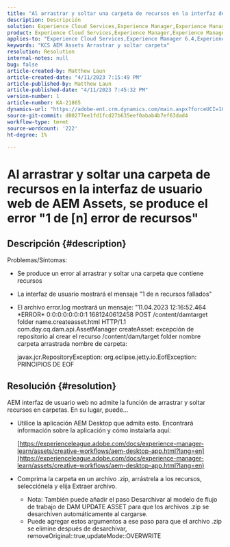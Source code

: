 ```yaml
---
title: "Al arrastrar y soltar una carpeta de recursos en la interfaz de usuario web de AEM Assets, se produce un error, \"1 de n activos falló\""
description: Descripción
solution: Experience Cloud Services,Experience Manager,Experience Manager as a Cloud Service
product: Experience Cloud Services,Experience Manager,Experience Manager as a Cloud Service
applies-to: "Experience Cloud Services,Experience Manager 6.4,Experience Manager Assets,Experience Manager as a Cloud Service,Experience Manager 6.5"
keywords: "KCS AEM Assets Arrastrar y soltar carpeta"
resolution: Resolution
internal-notes: null
bug: false
article-created-by: Matthew Laun
article-created-date: "4/11/2023 7:15:49 PM"
article-published-by: Matthew Laun
article-published-date: "4/11/2023 7:45:32 PM"
version-number: 1
article-number: KA-21865
dynamics-url: "https://adobe-ent.crm.dynamics.com/main.aspx?forceUCI=1&pagetype=entityrecord&etn=knowledgearticle&id=041e8741-9dd8-ed11-a7c7-6045bd0067ea"
source-git-commit: d80277ee1fd1fcd27b635eef0abab4b7ef63dad4
workflow-type: tm+mt
source-wordcount: '222'
ht-degree: 1%

---
```


# Al arrastrar y soltar una carpeta de recursos en la interfaz de usuario web de AEM Assets, se produce el error &quot;1 de [n] error de recursos&quot;

## Descripción {#description}

Problemas/Síntomas:<br>
- Se produce un error al arrastrar y soltar una carpeta que contiene recursos
- La interfaz de usuario mostrará el mensaje &quot;1 de n recursos fallados&quot;
- El archivo error.log mostrará un mensaje: &quot;11.04.2023 12:16:52.464 \*ERROR\* 0:0:0:0:0:0:0:1 1681240612458 POST /content/damtarget folder name.createasset.html HTTP/1.1 com.day.cq.dam.api.AssetManager createAsset: excepción de repositorio al crear el recurso /content/dam/target folder nombre carpeta arrastrada nombre de carpeta: 

   javax.jcr.RepositoryException: org.eclipse.jetty.io.EofException: PRINCIPIOS DE EOF



## Resolución {#resolution}


AEM interfaz de usuario web no admite la función de arrastrar y soltar recursos en carpetas. En su lugar, puede...

- Utilice la aplicación AEM Desktop que admita esto. Encontrará información sobre la aplicación y cómo instalarla aquí:

   [https://experienceleague.adobe.com/docs/experience-manager-learn/assets/creative-workflows/aem-desktop-app.html?lang=en](https://experienceleague.adobe.com/docs/experience-manager-learn/assets/creative-workflows/aem-desktop-app.html?lang=en)
- Comprima la carpeta en un archivo .zip, arrástrela a los recursos, selecciónela y elija Extraer archivo. 
   - Nota: También puede añadir el paso Desarchivar al modelo de flujo de trabajo de DAM UPDATE ASSET para que los archivos .zip se desarchiven automáticamente al cargarse.
   - Puede agregar estos argumentos a ese paso para que el archivo .zip se elimine después de desarchivar, removeOriginal::true,updateMode::OVERWRITE

